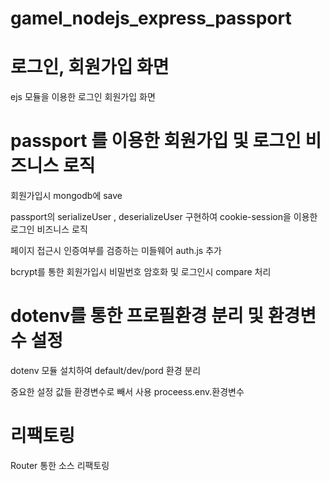 ﻿# gamel_nodejs_express_passport
# 로그인, 회원가입 화면
  ejs 모듈을 이용한 로그인 회원가입 화면
# passport 를 이용한 회원가입 및 로그인 비즈니스 로직
  회원가입시 mongodb에 save

  passport의 serializeUser , deserializeUser 구현하여 cookie-session을 이용한 로그인 비즈니스 로직
  
  페이지 접근시 인증여부를 검증하는 미들웨어 auth.js 추가

  bcrypt를 통한 회원가입시 비밀번호 암호화 및 로그인시 compare 처리
# dotenv를 통한 프로필환경 분리 및 환경변수 설정
  dotenv 모듈 설치하여 default/dev/pord 환경 분리

  중요한 설정 값들 환경변수로 빼서 사용 proceess.env.환경변수

# 리팩토링
  Router 통한 소스 리팩토링
    
  
